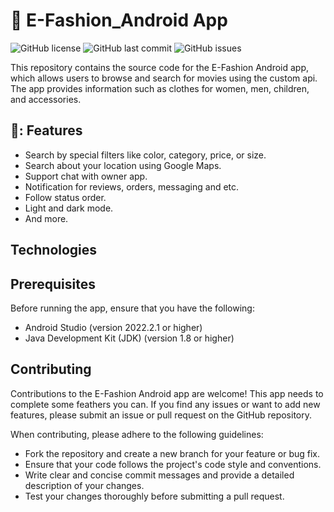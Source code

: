 # 📱 E-Fashion_Android App

![GitHub license](https://img.shields.io/github/license/Bit-Camp-IO/TMDA-Android)
![GitHub last commit](https://img.shields.io/github/last-commit/Bit-Camp-IO/TMDA-Android)
![GitHub issues](https://img.shields.io/github/issues/Bit-Camp-IO/TMDA-Android)

This repository contains the source code for the E-Fashion Android app, which allows users to browse and search for movies using the custom api. The app provides information such as clothes for women, men, children, and accessories.

## 🚀: Features

- Search by special filters like color, category, price, or size.
- Search about your location using Google Maps.
- Support chat with owner app.
- Notification for reviews, orders, messaging and etc.
- Follow status order.
- Light and dark mode.
- And more.


## Technologies



## Prerequisites

Before running the app, ensure that you have the following:

- Android Studio (version 2022.2.1 or higher)
- Java Development Kit (JDK) (version 1.8 or higher)


## Contributing

Contributions to the E-Fashion Android app are welcome! This app needs to complete some feathers you can. If you find any issues or want to add new features, please submit an issue or pull request on the GitHub repository.

When contributing, please adhere to the following guidelines:

- Fork the repository and create a new branch for your feature or bug fix.
- Ensure that your code follows the project's code style and conventions.
- Write clear and concise commit messages and provide a detailed description of your changes.
- Test your changes thoroughly before submitting a pull request.


